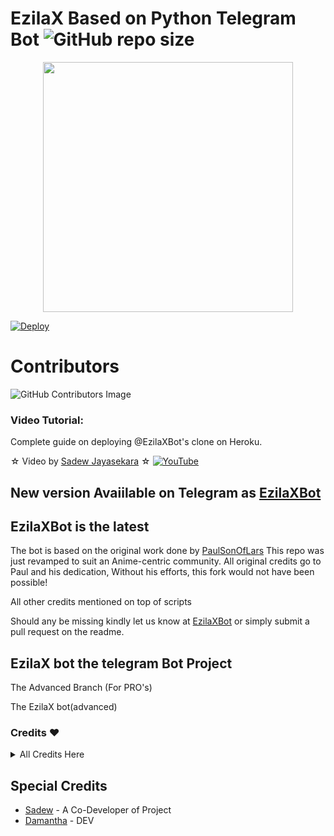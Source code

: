 # EzilaX Based on Python Telegram Bot ![GitHub repo size](https://img.shields.io/github/repo-size/Sadew451/EzilaXBot-V2?label=Repo%20Size)

<p align="center"><a href="https://t.me/Ezila_Support"><img src="https://telegra.ph/file/f3f7e2c4447bf96d4ea45.jpg" width="400"></a></p>
<p align="center">

[![Deploy](https://www.herokucdn.com/deploy/button.svg)](https://heroku.com/deploy?template=https://github.com/Sadew451/EzilaXBot-V2.1.git)

# Contributors

![GitHub Contributors Image](https://contrib.rocks/image?repo=Sadew451/EzilaXBot-v2.1)

### Video Tutorial:
Complete guide on deploying @EzilaXBot's clone on Heroku.

☆ Video by [Sadew Jayasekara](https://www.youtube.com/channel/UCdSBUUQ1v0_IIElBR_1B72w) ☆
[![YouTube](https://img.shields.io/badge/YouTube-Video%20Tutorial-red?logo=youtube)](https://youtu.be/fcXPoq4FcWw)

## New version Avaiilable on Telegram as [EzilaXBot](https://t.me/EzilaXBot)


## EzilaXBot is the latest


The bot is based on the original work done by [PaulSonOfLars](https://github.com/PaulSonOfLars)
This repo was just revamped to suit an Anime-centric community. All original credits go to Paul and his dedication, Without his efforts, this fork would not have been possible!

All other credits mentioned on top of scripts

Should any be missing kindly let us know at [EzilaXBot](https://t.me/Ezila_Updates) or simply submit a pull request on the readme.

## EzilaX bot the telegram Bot Project
The Advanced Branch (For PRO's)

The EzilaX bot(advanced)

### Credits ❤
<details><summary>All Credits Here</summary>
<p>

**[Inuka Asith](https://github.com/inukaasith)** ▪ **[Prabasha](https://github.com/prabhasha-p/HexzyBot)** ▪ **[Im Janindu](https://github.com/imjanindu)** ▪ **[Devil](https://github.com/lucifeermorningstar)** ▪ **[Miss-Valentina](https://github.com/Miss-Valentina)** ▪ **[Mr-Dark-Prince](https://github.com/Mr-Dark-Prince/)** ▪ **[Anime Kaizoku](https://github.com/AnimeKaizoku)** ▪ **[thehamkercat](https://github.com/thehamkercat/)**
</details>

## Special Credits
- [Sadew](https://github.com/Sadew451) - A Co-Developer of Project
- [Damantha](https://github.com/Damantha126) - DEV
